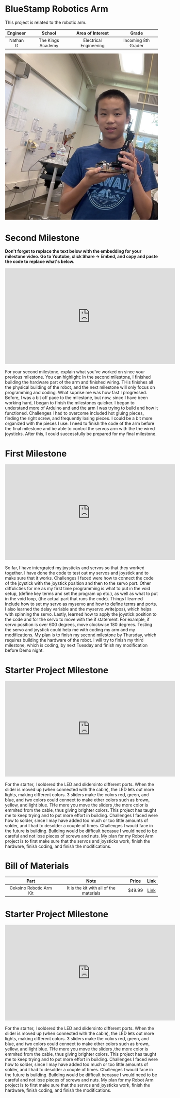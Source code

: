 # BlueStamp Robotics Arm
This project is related to the robotic arm.

| **Engineer** | **School** | **Area of Interest** | **Grade** |
|:--:|:--:|:--:|:--:|
|Nathan G| The Kings Academy| Electrical Engineering | Incoming 8th Grader

![Headstone](Nathan_First_Headshot.png)

  
<!---
# Final Milestone

**Don't forget to replace the text below with the embedding for your milestone video. Go to Youtube, click Share -> Embed, and copy and paste the code to replace what's below.**

<iframe width="560" height="315" src="https://www.youtube.com/embed/F7M7imOVGug" title="YouTube video player" frameborder="0" allow="accelerometer; autoplay; clipboard-write; encrypted-media; gyroscope; picture-in-picture; web-share" allowfullscreen></iframe>

For your final milestone, explain the outcome of your project. Key details to include are:
- What you've accomplished since your previous milestone
- What your biggest challenges and triumphs were at BSE
- A summary of key topics you learned about
- What you hope to learn in the future after everything you've learned at BSE -->



# Second Milestone

**Don't forget to replace the text below with the embedding for your milestone video. Go to Youtube, click Share -> Embed, and copy and paste the code to replace what's below.**

<iframe width="560" height="315" src="https://www.youtube.com/embed/Vi1Z9r1y1KI?si=vBUN97gQcX-Z0p_C" title="YouTube video player" frameborder="0" allow="accelerometer; autoplay; clipboard-write; encrypted-media; gyroscope; picture-in-picture; web-share" referrerpolicy="strict-origin-when-cross-origin" allowfullscreen></iframe>

For your second milestone, explain what you've worked on since your previous milestone. You can highlight:
In the second milestone, I finished building the hardware part of the arm and finished wiring. THis finishes all the physical building of the robot, and the next milestone will only focus on programming and coding. What suprise me was how fast I progressed. Before, I was a bit off pace to the milestone, but now, since I have been working hard, I began to finish the milestones quicker. I began to understand more of Arduino and and the arm I was trying to build and how it functioned. Challenges I had to overcome included hot gluing pieces, finding the right screw, and frequently losing pieces. I could be a bit more organized with the pieces I use. I need to finish the code of the arm before the final milestone and be able to control the servos arm with the the wired joysticks. After this, I could successfully be prepared for my final milestone.


# First Milestone

<iframe width="560" height="315" src="https://www.youtube.com/embed/YOQNgFCrLzI?si=QwGYa4IaQuoOh7v0" title="YouTube video player" frameborder="0" allow="accelerometer; autoplay; clipboard-write; encrypted-media; gyroscope; picture-in-picture; web-share" referrerpolicy="strict-origin-when-cross-origin" allowfullscreen></iframe>

So far, I have intergrated my joysticks and servos so that they worked together. I have done the code to test out my servos and joystick and to make sure that it works. Challenges I faced were how to connect the code of the joystick with the joystick position and then to the servo port. Other diffulicties for me as my first time programming is what to put in the void setup, (define key terms and set the program up etc.), as well as what to put in the void loop, (the actual part that runs the code). Things I learned include how to set my servo as myservo and how to define terms and ports. I also learned the delay variable and the myservo.write(pos), which helps with spinning the servo. Lastly, learned how to apply the joystick position to the code and for the servo to move with the if statement. For example, if servo position is over 600 degrees, move clockwise 180 degrees. Testing the servo and joystick could help me with coding my arm and my modifications. My plan is to finish my second milestone by Thursday, which requires building the hardware of the robot. I will try to finish my third milestone, which is coding, by next Tuesday and finish my modification before Demo night.

# Starter Project Milestone

<iframe width="560" height="315" src="https://www.youtube.com/embed/KaO6494poDA?si=Dcq0TE6nbwQL6Ol9" title="YouTube video player" frameborder="0" allow="accelerometer; autoplay; clipboard-write; encrypted-media; gyroscope; picture-in-picture; web-share" referrerpolicy="strict-origin-when-cross-origin" allowfullscreen></iframe>

For the starter, I soldered the LED and slidersinto different ports. When the slider is moved up (when connected with the cable), the LED lets out more lights, making different colors. 3 sliders make the colors red, green, and blue, and two colors could connect to make other colors such as brown, yellow, and light blue. THe more you move the sliders ,the more color is emmited from the cable, thus giving brighter colors. This project has taught me to keep trying and to put more effort in building. Challenges I faced were how to solder, since I may have added too much or too little amounts of solder, and I had to desolder a couple of times. Challenges I would face in the future is building. Building would be difficult becasue I would need to be careful and not lose pieces of screws and nuts.  My plan for my Robot Arm project is to first make sure that the servos and joysticks work, finish the hardware, finish coding, and finish the modifications. 

<!---
# Schematics 
Here's where you'll put images of your schematics. [Tinkercad](https://www.tinkercad.com/blog/official-guide-to-tinkercad-circuits) and [Fritzing](https://fritzing.org/learning/) are both great resoruces to create professional schematic diagrams, though BSE recommends Tinkercad becuase it can be done easily and for free in the browser. 

# Code
Here's where you'll put your code. The syntax below places it into a block of code. Follow the guide [here]([url](https://www.markdownguide.org/extended-syntax/)) to learn how to customize it to your project needs. 

```c++
void setup() {
  // put your setup code here, to run once:
  Serial.begin(9600);
  Serial.println("Hello World!");
}

void loop() {
  // put your main code here, to run repeatedly:

}
```
-->

# Bill of Materials

| **Part** | **Note** | **Price** | **Link** |
|:--:|:--:|:--:|:--:|
| Cokoino Robotic Arm Kit | It is the kit with all of the materials | $49.99 | <a href="https://www.amazon.com/LK-COKOINO-Compliment-Engineering-Technology/dp/B081FG1JQ1/ref=sr_1_2?crid=2P0244CI0YDK2&dib=eyJ2IjoiMSJ9.gcjv3cdLr95DY2kRWPo6nHH23c4J0NUyjsREXptQDlo.S3aIHrUHSlXeFcWaqggH78oDUJVAXt0N8GmpUktK4HU&dib_tag=se&keywords=lk+cokoino+robotic+arm&qid=1720730123&sprefix=cokoino%2Caps%2C147&sr=8-2"> Link </a> |

<!---
# Other Resources/Examples
One of the best parts about Github is that you can view how other people set up their own work. Here are some past BSE portfolios that are awesome examples. You can view how they set up their portfolio, and you can view their index.md files to understand how they implemented different portfolio components.
- [Example 1](https://trashytuber.github.io/YimingJiaBlueStamp/)
- [Example 2](https://sviatil0.github.io/Sviatoslav_BSE/)
- [Example 3](https://arneshkumar.github.io/arneshbluestamp/)
-->


# Starter Project Milestone


<iframe width="560" height="315" src="https://www.youtube.com/embed/KaO6494poDA?si=Dcq0TE6nbwQL6Ol9" title="YouTube video player" frameborder="0" allow="accelerometer; autoplay; clipboard-write; encrypted-media; gyroscope; picture-in-picture; web-share" referrerpolicy="strict-origin-when-cross-origin" allowfullscreen></iframe>

For the starter, I soldered the LED and slidersinto different ports. When the slider is moved up (when connected with the cable), the LED lets out more lights, making different colors. 3 sliders make the colors red, green, and blue, and two colors could connect to make other colors such as brown, yellow, and light blue. THe more you move the sliders ,the more color is emmited from the cable, thus giving brighter colors. This project has taught me to keep trying and to put more effort in building. Challenges I faced were how to solder, since I may have added too much or too little amounts of solder, and I had to desolder a couple of times. Challenges I would face in the future is building. Building would be difficult becasue I would need to be careful and not lose pieces of screws and nuts.  My plan for my Robot Arm project is to first make sure that the servos and joysticks work, finish the hardware, finish coding, and finish the modifications. 

